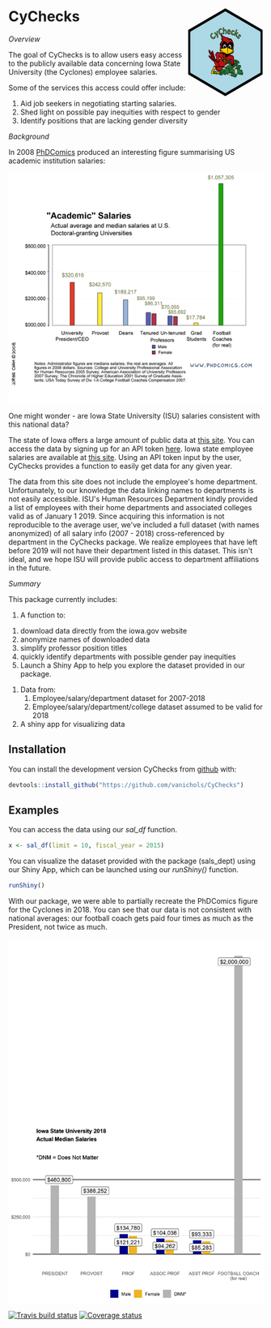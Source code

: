 
<!-- README.md is generated from README.Rmd. Please edit that file -->
CyChecks <img align="right" width="150" height="175" src="README_files/static-figures/hexsticker.png">
======================================================================================================

<!-- 
[![Lifecycle: experimental](https://img.shields.io/badge/lifecycle-experimental-orange.svg)](https://www.tidyverse.org/lifecycle/#experimental) 
-->
*Overview*

The goal of CyChecks is to allow users easy access to the publicly available data concerning Iowa State University (the Cyclones) employee salaries.

Some of the services this access could offer include:

1.  Aid job seekers in negotiating starting salaries.
2.  Shed light on possible pay inequities with respect to gender
3.  Identify positions that are lacking gender diversity

*Background*

In 2008 [PhDComics](http://phdcomics.com/comics/archive.php?comicid=1086) produced an interesting figure summarising US academic institution salaries:

<img align="center" width="600" src="README_files/static-figures/phdcomics.gif">

One might wonder - are Iowa State University (ISU) salaries consistent with this national data?

The state of Iowa offers a large amount of public data at [this site](https://data.iowa.gov/). You can access the data by signing up for an API token [here](https://dev.socrata.com/foundry/data.iowa.gov/s3p7-wy6w). Iowa state employee salaries are available at [this site](https://data.iowa.gov/State-Finances/State-of-Iowa-Salary-Book/s3p7-wy6w). Using an API token input by the user, CyChecks provides a function to easily get data for any given year.

The data from this site does not include the employee's home department. Unfortunately, to our knowledge the data linking names to departments is not easily accessible. ISU's Human Resources Department kindly provided a list of employees with their home departments and associated colleges valid as of January 1 2019. Since acquiring this information is not reproducible to the average user, we've included a full dataset (with names anonymized) of all salary info (2007 - 2018) cross-referenced by department in the CyChecks package. We realize employees that have left before 2019 will not have their department listed in this dataset. This isn't ideal, and we hope ISU will provide public access to department affiliations in the future.

*Summary*

This package currently includes:

1.  A function to:

<!-- -->

1.  download data directly from the iowa.gov website
2.  anonymize names of downloaded data
3.  simplify professor position titles
4.  quickly identify departments with possible gender pay inequities
5.  Launch a Shiny App to help you explore the dataset provided in our package.

<!-- -->

1.  Data from:
    1.  Employee/salary/department dataset for 2007-2018
    2.  Employee/salary/department/college dataset assumed to be valid for 2018
2.  A shiny app for visualizing data

Installation
------------

You can install the development version CyChecks from [github](https://CRAN.R-project.org) with:

``` r
devtools::install_github("https://github.com/vanichols/CyChecks")
```

Examples
--------

You can access the data using our *sal\_df* function.

``` r
x <- sal_df(limit = 10, fiscal_year = 2015)
```

You can visualize the dataset provided with the package (sals\_dept) using our Shiny App, which can be launched using our *runShiny()* function.

``` r
runShiny()
```

With our package, we were able to partially recreate the PhDComics figure for the Cyclones in 2018. You can see that our data is not consistent with national averages: our football coach gets paid four times as much as the President, not twice as much.

<img align="center" width="600" src="README_files/static-figures/CyChecks-comic.png">

[![Travis build status](https://travis-ci.org/vanichols/CyChecks.svg?branch=master)](https://travis-ci.org/vanichols/CyChecks) [![Coverage status](https://codecov.io/gh/vanichols/CyChecks/branch/master/graph/badge.svg)](https://codecov.io/github/vanichols/CyChecks?branch=master)
